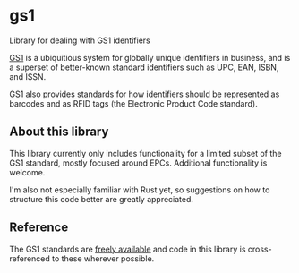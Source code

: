# gs1

Library for dealing with GS1 identifiers

[GS1](https://www.gs1.org/) is a ubiquitious system for globally unique identifiers in
business, and is a superset of better-known standard identifiers such as UPC, EAN, ISBN,
and ISSN.

GS1 also provides standards for how identifiers should be represented as barcodes and as RFID
tags (the Electronic Product Code standard).

## About this library

This library currently only includes functionality for a limited subset of the GS1 standard,
mostly focused around EPCs. Additional functionality is welcome.

I'm also not especially familiar with Rust yet, so suggestions on how to structure this code
better are greatly appreciated.

## Reference

The GS1 standards are [freely available](https://www.gs1.org/standards) and code in this
library is cross-referenced to these wherever possible.

